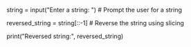string = input("Enter a string: ")  # Prompt the user for a string

reversed_string = string[::-1]  # Reverse the string using slicing

print("Reversed string:", reversed_string)
